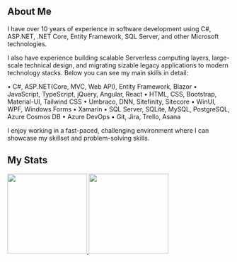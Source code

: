## About Me

I have over 10 years of experience in software development using C#, ASP.NET, .NET Core, Entity Framework, SQL Server, and other Microsoft technologies.

I also have experience building scalable Serverless computing layers, large-scale technical design, and migrating sizable legacy applications to modern technology stacks. Below you can see my main skills in detail:

• C#, ASP.NET(Core, MVC, Web API), Entity Framework, Blazor
• JavaScript, TypeScript, jQuery, Angular, React
• HTML, CSS, Bootstrap, Material-UI, Tailwind CSS
• Umbraco, DNN, Sitefinity, Sitecore
• WinUI, WPF, Windows Forms
• Xamarin
• SQL Server, SQLite, MySQL, PostgreSQL, Azure Cosmos DB
• Azure DevOps
• Git, Jira, Trello, Asana

I enjoy working in a fast-paced, challenging environment where I can showcase my skillset and problem-solving skills.

## My Stats
<p>
<a href="https://github.com/alan-mckinney">
  <img height="180em" src="https://github-readme-stats-eight-theta.vercel.app/api?username=smiledev1230&show_icons=true&theme=algolia&include_all_commits=true&count_private=true"/>
  <img height="180em" src="https://github-readme-stats-eight-theta.vercel.app/api/top-langs/?username=alan-mckinney&layout=compact&langs_count=8&theme=algolia"/>
</a>
</p>
